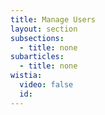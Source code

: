 ```yaml
---
title: Manage Users
layout: section
subsections:
  - title: none
subarticles:
  - title: none
wistia:
  video: false
  id:
---
```

